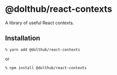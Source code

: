 # @dolthub/react-contexts

A library of useful React contexts.

## Installation

```
% yarn add @dolthub/react-contexts
```

or

```
% npm install @dolthub/react-contexts
```
